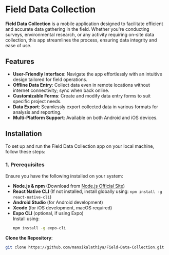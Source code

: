 # Field Data Collection

**Field Data Collection** is a mobile application designed to facilitate efficient and accurate data gathering in the field. Whether you're conducting surveys, environmental research, or any activity requiring on-site data collection, this app streamlines the process, ensuring data integrity and ease of use.

## Features

- **User-Friendly Interface**: Navigate the app effortlessly with an intuitive design tailored for field operations.
- **Offline Data Entry**: Collect data even in remote locations without internet connectivity; sync when back online.
- **Customizable Forms**: Create and modify data entry forms to suit specific project needs.
- **Data Export**: Seamlessly export collected data in various formats for analysis and reporting.
- **Multi-Platform Support**: Available on both Android and iOS devices.



## Installation

To set up and run the Field Data Collection app on your local machine, follow these steps:

### 1. Prerequisites

Ensure you have the following installed on your system:

- **Node.js & npm** (Download from [Node.js Official Site](https://nodejs.org/))
- **React Native CLI** (If not installed, install globally using: `npm install -g react-native-cli`)
- **Android Studio** (for Android development)
- **Xcode** (for iOS development, macOS required)
- **Expo CLI** (optional, if using Expo)  
  Install using:  
  ```bash
  npm install -g expo-cli


 **Clone the Repository**:
   ```bash
   git clone https://github.com/mansikalathiya/Field-Data-Collection.git
